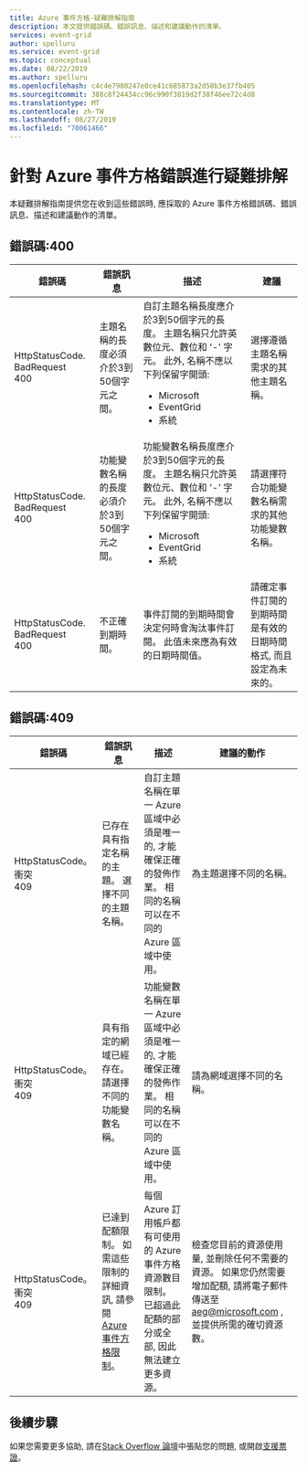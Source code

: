 ```yaml
---
title: Azure 事件方格-疑難排解指南
description: 本文提供錯誤碼、錯誤訊息、描述和建議動作的清單。
services: event-grid
author: spelluru
ms.service: event-grid
ms.topic: conceptual
ms.date: 08/22/2019
ms.author: spelluru
ms.openlocfilehash: c4c4e7980247e0ce41c685873a2d50b3e37fb405
ms.sourcegitcommit: 388c8f24434cc96c990f3819d2f38f46ee72c4d8
ms.translationtype: MT
ms.contentlocale: zh-TW
ms.lasthandoff: 08/27/2019
ms.locfileid: "70061466"
---
```

# <a name="troubleshoot-azure-event-grid-errors"></a>針對 Azure 事件方格錯誤進行疑難排解
本疑難排解指南提供您在收到這些錯誤時, 應採取的 Azure 事件方格錯誤碼、錯誤訊息、描述和建議動作的清單。 

## <a name="error-code-400"></a>錯誤碼:400
| 錯誤碼 | 錯誤訊息 | 描述 | 建議 |
| ---------- | ------------- | ----------- | -------------- | 
| HttpStatusCode. BadRequest<br/>400 | 主題名稱的長度必須介於3到50個字元之間。 | 自訂主題名稱長度應介於3到50個字元的長度。 主題名稱只允許英數位元、數位和 '-' 字元。 此外, 名稱不應以下列保留字開頭: <ul><li>Microsoft</li><li>EventGrid</li><li>系統</li></ul> | 選擇遵循主題名稱需求的其他主題名稱。 |
| HttpStatusCode. BadRequest<br/>400 | 功能變數名稱的長度必須介於3到50個字元之間。 | 功能變數名稱長度應介於3到50個字元的長度。 主題名稱只允許英數位元、數位和 '-' 字元。 此外, 名稱不應以下列保留字開頭:<ul><li>Microsoft</li><li>EventGrid</li><li>系統</li> | 請選擇符合功能變數名稱需求的其他功能變數名稱。 |
| HttpStatusCode. BadRequest<br/>400 | 不正確到期時間。 | 事件訂閱的到期時間會決定何時會淘汰事件訂閱。 此值未來應為有效的日期時間值。| 請確定事件訂閱的到期時間是有效的日期時間格式, 而且設定為未來的。 |

## <a name="error-code-409"></a>錯誤碼:409
| 錯誤碼 | 錯誤訊息 | 描述 | 建議的動作 |
| ---------- | ------------- | ----------- | -------------- | 
| HttpStatusCode。衝突 <br/>409 | 已存在具有指定名稱的主題。 選擇不同的主題名稱。   | 自訂主題名稱在單一 Azure 區域中必須是唯一的, 才能確保正確的發佈作業。 相同的名稱可以在不同的 Azure 區域中使用。 | 為主題選擇不同的名稱。 |
| HttpStatusCode。衝突 <br/> 409 | 具有指定的網域已經存在。 請選擇不同的功能變數名稱。 | 功能變數名稱在單一 Azure 區域中必須是唯一的, 才能確保正確的發佈作業。 相同的名稱可以在不同的 Azure 區域中使用。 | 請為網域選擇不同的名稱。 |
| HttpStatusCode。衝突<br/>409 | 已達到配額限制。 如需這些限制的詳細資訊, 請參閱[Azure 事件方格限制](../azure-subscription-service-limits.md#event-grid-limits)。  | 每個 Azure 訂用帳戶都有可使用的 Azure 事件方格資源數目限制。 已超過此配額的部分或全部, 因此無法建立更多資源。 |  檢查您目前的資源使用量, 並刪除任何不需要的資源。 如果您仍然需要增加配額, 請將電子郵件傳送至[aeg@microsoft.com](mailto:aeg@microsoft.com) , 並提供所需的確切資源數。 |


## <a name="next-steps"></a>後續步驟
如果您需要更多協助, 請在[Stack Overflow 論壇](https://stackoverflow.com/questions/tagged/azure-eventgrid)中張貼您的問題, 或開啟[支援票證](https://azure.microsoft.com/support/options/)。 
